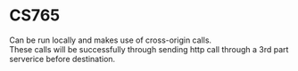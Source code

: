 # CS765

Can be run locally and makes use of cross-origin calls.  
These calls will be successfully through sending http call through a 3rd part serverice before destination.
